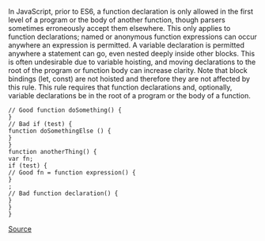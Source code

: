 In JavaScript, prior to ES6, a function declaration is only allowed in the first level of a program or the body of another function, though parsers sometimes erroneously accept them elsewhere. This only applies to function declarations; named or anonymous function expressions can occur anywhere an expression is permitted.
A variable declaration is permitted anywhere a statement can go, even nested deeply inside other blocks. This is often undesirable due to variable hoisting, and moving declarations to the root of the program or function body can increase clarity. Note that block bindings (let, const) are not hoisted and therefore they are not affected by this rule.
This rule requires that function declarations and, optionally, variable declarations be in the root of a program or the body of a function.

```
// Good function doSomething() {
}
// Bad if (test) {
function doSomethingElse () {
}
}
function anotherThing() {
var fn;
if (test) {
// Good fn = function expression() {
}
;
// Bad function declaration() {
}
}
}

```

[Source](http://eslint.org/docs/rules/no-inner-declarations)
